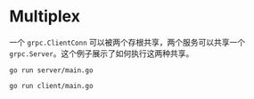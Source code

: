 # Multiplex

一个 `grpc.ClientConn` 可以被两个存根共享，两个服务可以共享一个 `grpc.Server`。这个例子展示了如何执行这两种共享。

```
go run server/main.go
```

```
go run client/main.go
```

